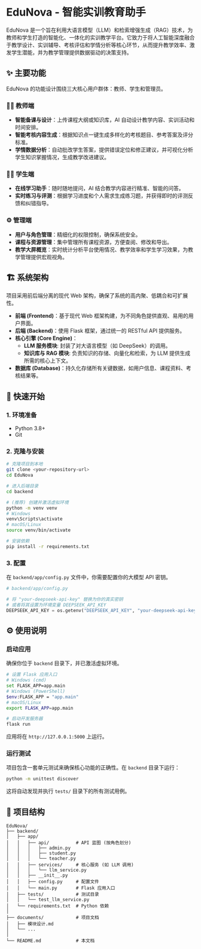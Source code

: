 # EduNova - 智能实训教育助手

EduNova 是一个旨在利用大语言模型（LLM）和检索增强生成（RAG）技术，为教师和学生打造的智能化、一体化的实训教学平台。它致力于将人工智能深度融合于教学设计、实训辅导、考核评估和学情分析等核心环节，从而提升教学效率、激发学生潜能，并为教学管理提供数据驱动的决策支持。

## ✨ 主要功能

EduNova 的功能设计围绕三大核心用户群体：教师、学生和管理员。

### 👨‍🏫 **教师端**
- **智能备课与设计**：上传课程大纲或知识库，AI 自动设计教学内容、实训活动和时间安排。
- **智能考核内容生成**：根据知识点一键生成多样化的考核题目、参考答案及评分标准。
- **学情数据分析**：自动批改学生答案，提供错误定位和修正建议，并可视化分析学生知识掌握情况，生成教学改进建议。

### 👩‍🎓 **学生端**
- **在线学习助手**：随时随地提问，AI 结合教学内容进行精准、智能的问答。
- **实时练习与评测**：根据学习进度和个人需求生成练习题，并获得即时的评测反馈和纠错指导。

### ⚙️ **管理端**
- **用户与角色管理**：精细化的权限控制，确保系统安全。
- **课程与资源管理**：集中管理所有课程资源，方便查阅、修改和导出。
- **教学大屏概览**：实时统计分析平台使用情况、教学效率和学生学习效果，为教学管理提供宏观视角。

## 🏗️ 系统架构

项目采用前后端分离的现代 Web 架构，确保了系统的高内聚、低耦合和可扩展性。

- **前端 (Frontend)**：基于现代 Web 框架构建，为不同角色提供直观、易用的用户界面。
- **后端 (Backend)**：使用 Flask 框架，通过统一的 RESTful API 提供服务。
- **核心引擎 (Core Engine)**：
  - **LLM 服务模块**: 封装了对大语言模型（如 DeepSeek）的调用。
  - **知识库与 RAG 模块**: 负责知识的存储、向量化和检索，为 LLM 提供生成所需的核心上下文。
- **数据库 (Database)**：持久化存储所有关键数据，如用户信息、课程资料、考核结果等。

## 🚀 快速开始

### 1. 环境准备
- Python 3.8+
- Git

### 2. 克隆与安装

```bash
# 克隆项目到本地
git clone <your-repository-url>
cd EduNova

# 进入后端目录
cd backend

# (推荐) 创建并激活虚拟环境
python -m venv venv
# Windows
venv\Scripts\activate
# macOS/Linux
source venv/bin/activate

# 安装依赖
pip install -r requirements.txt
```

### 3. 配置
在 `backend/app/config.py` 文件中，你需要配置你的大模型 API 密钥。

```python
# backend/app/config.py

# 将 "your-deepseek-api-key" 替换为你的真实密钥
# 或者将其设置为环境变量 DEEPSEEK_API_KEY
DEEPSEEK_API_KEY = os.getenv("DEEPSEEK_API_KEY", "your-deepseek-api-key")
```

## ⚙️ 使用说明

### 启动应用
确保你位于 `backend` 目录下，并已激活虚拟环境。

```bash
# 设置 Flask 应用入口
# Windows (cmd)
set FLASK_APP=app.main
# Windows (PowerShell)
$env:FLASK_APP = "app.main"
# macOS/Linux
export FLASK_APP=app.main

# 启动开发服务器
flask run
```
应用将在 `http://127.0.0.1:5000` 上运行。

### 运行测试
项目包含一套单元测试来确保核心功能的正确性。在 `backend` 目录下运行：

```bash
python -m unittest discover
```
这将自动发现并执行 `tests/` 目录下的所有测试用例。

## 📁 项目结构

```
EduNova/
├── backend/
│   ├── app/
│   │   ├── api/          # API 蓝图 (按角色划分)
│   │   │   ├── admin.py
│   │   │   ├── student.py
│   │   │   └── teacher.py
│   │   ├── services/     # 核心服务 (如 LLM 调用)
│   │   │   └── llm_service.py
│   │   ├── __init__.py
│   │   ├── config.py     # 配置文件
│   │   └── main.py       # Flask 应用入口
│   ├── tests/            # 测试目录
│   │   └── test_llm_service.py
│   └── requirements.txt  # Python 依赖
│
├── documents/            # 项目文档
│   ├── 模块设计.md
│   └── ...
│
└── README.md             # 本文档
```
